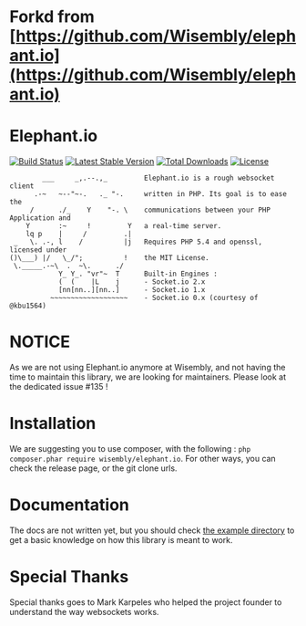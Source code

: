 Forkd from [https://github.com/Wisembly/elephant.io](https://github.com/Wisembly/elephant.io)
===========

Elephant.io
===========
[![Build Status](https://travis-ci.org/Wisembly/elephant.io.svg?branch=master)](https://travis-ci.org/Wisembly/elephant.io)
[![Latest Stable Version](https://poser.pugx.org/wisembly/elephant.io/v/stable.svg)](https://packagist.org/packages/wisembly/elephant.io)
[![Total Downloads](https://poser.pugx.org/wisembly/elephant.io/downloads.svg)](https://packagist.org/packages/wisembly/elephant.io) 
[![License](https://poser.pugx.org/wisembly/elephant.io/license.svg)](https://packagist.org/packages/wisembly/elephant.io)

```
        ___     _,.--.,_         Elephant.io is a rough websocket client
      .-~   ~--"~-.   ._ "-.     written in PHP. Its goal is to ease the
     /      ./_    Y    "-. \    communications between your PHP Application and
    Y       :~     !         Y   a real-time server.
    lq p    |     /         .|
 _   \. .-, l    /          |j   Requires PHP 5.4 and openssl, licensed under
()\___) |/   \_/";          !    the MIT License.
 \._____.-~\  .  ~\.      ./
            Y_ Y_. "vr"~  T      Built-in Engines :
            (  (    |L    j      - Socket.io 2.x
            [nn[nn..][nn..]      - Socket.io 1.x
          ~~~~~~~~~~~~~~~~~~~    - Socket.io 0.x (courtesy of @kbu1564)
```

NOTICE
======
As we are not using Elephant.io anymore at Wisembly, and not having the time to
maintain this library, we are looking for maintainers. Please look at the dedicated
issue #135 !

Installation
============
We are suggesting you to use composer, with the following : `php composer.phar require wisembly/elephant.io`. For other ways, you can check the release page, or the git clone urls.

Documentation
=============
The docs are not written yet, but you should check [the example directory](https://github.com/Wisembly/elephant.io/tree/master/example)
to get a basic knowledge on how this library is meant to work.

Special Thanks
==============
Special thanks goes to Mark Karpeles who helped the project founder to understand the way websockets works.
